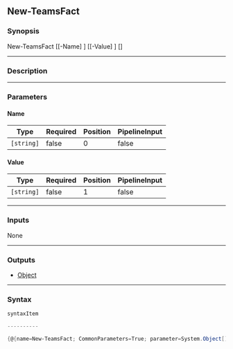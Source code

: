 New-TeamsFact
-------------




### Synopsis

New-TeamsFact [[-Name] <string>] [[-Value] <string>] [<CommonParameters>]




---


### Description


---


### Parameters
#### **Name**




|Type      |Required|Position|PipelineInput|
|----------|--------|--------|-------------|
|`[string]`|false   |0       |false        |



#### **Value**




|Type      |Required|Position|PipelineInput|
|----------|--------|--------|-------------|
|`[string]`|false   |1       |false        |





---


### Inputs
None




---


### Outputs
* [Object](https://learn.microsoft.com/en-us/dotnet/api/System.Object)






---


### Syntax
```PowerShell
syntaxItem
```
```PowerShell
----------
```
```PowerShell
{@{name=New-TeamsFact; CommonParameters=True; parameter=System.Object[]}}
```
